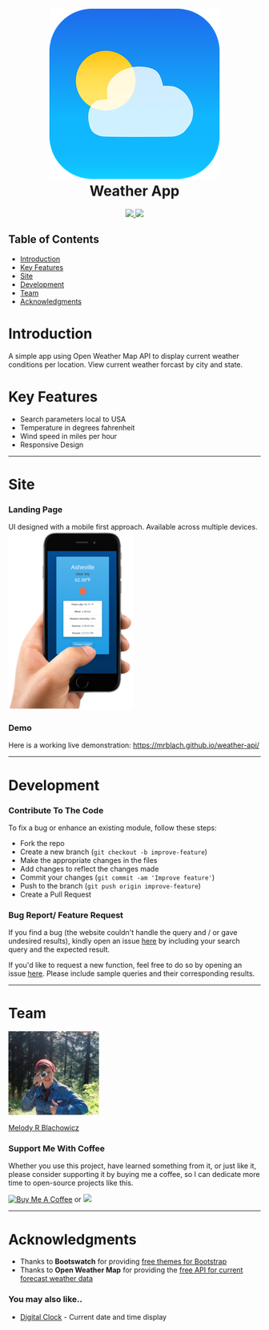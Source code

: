 <h1 align="center">
<br>
  <a href="https://github.com/MRBlach/weather-api">
    <img src="images/weather-icon.png" alt="sun with cloud logo">
  </a><br>
Weather App
</h1> 
<p align="center">
  <a href="https://saythanks.io/to/melodyblachowicz%40gmail.com">
    <img src="https://img.shields.io/badge/SayThanks.io-%E2%98%BC-1EAEDB.svg">
  </a>
  <a href="https://www.paypal.com/paypalme/MRBlacho">
    <img src="https://img.shields.io/badge/$-donate-49eb34.svg?maxAge=2592000&amp;style=flat">
  </a>
</p>

## Table of Contents

- [Introduction](#introduction)
- [Key Features](#features)
- [Site](#site)
- [Development](#development)
- [Team](#team)
- [Acknowledgments](#acknowledgments)

<h1 id="introduction">Introduction</h1>

A simple app using Open Weather Map API to display current weather conditions per location. View current weather forcast by city and state.

<h1 id="features">Key Features</h1>

+ Search parameters local to USA
+ Temperature in degrees fahrenheit
+ Wind speed in miles per hour
+ Responsive Design

---
<h1 id="site">Site</h1>

### Landing Page

UI designed with a mobile first approach. Available across multiple devices.
   <img src="images/viewport.png">

### Demo

Here is a working live demonstration: https://mrblach.github.io/weather-api/

---
<h1 id="development">Development</h1>

### Contribute To The Code

To fix a bug or enhance an existing module, follow these steps:

- Fork the repo
- Create a new branch (`git checkout -b improve-feature`)
- Make the appropriate changes in the files
- Add changes to reflect the changes made
- Commit your changes (`git commit -am 'Improve feature'`)
- Push to the branch (`git push origin improve-feature`)
- Create a Pull Request 

### Bug Report/ Feature Request

If you find a bug (the website couldn't handle the query and / or gave undesired results), kindly open an issue [here](https://github.com/MRBlach/weather-api/issues/new) by including your search query and the expected result.

If you'd like to request a new function, feel free to do so by opening an issue [here](https://github.com/MRBlach/weather-api/issues/new). Please include sample queries and their corresponding results.

---
<h1 id="team">Team</h1>
<img alt="user profile picture" src="https://github.com/MRBlach/covid-19/blob/main/images/avatar.png?raw=true"/>

[Melody R Blachowicz](https://github.com/MRBlach) 
 
### Support Me With Coffee

Whether you use this project, have learned something from it, or just like it, please consider supporting it by buying me a coffee, so I can dedicate more time to open-source projects like this.

<a href="https://www.buymeacoffee.com/MRBlach" target="_blank"><img src="https://www.buymeacoffee.com/assets/img/custom_images/yellow_img.png" alt="Buy Me A Coffee" style="height: auto !important;width: auto !important;" ></a>   or   <a href="https://www.patreon.com/MRBlach"><img src="https://c5.patreon.com/external/logo/become_a_patron_button@2x.png" width="160"></a>

---
<h1 id="acknowledgments">Acknowledgments</h1>

+ Thanks to **Bootswatch** for providing [free themes for Bootstrap](https://bootswatch.com/)
+ Thanks to **Open Weather Map** for providing the [free API for current forecast weather data](https://openweathermap.org/api)

### You may also like..

+ [Digital Clock](https://github.com/MRBlach/clock "Digital Clock") - Current date and time display